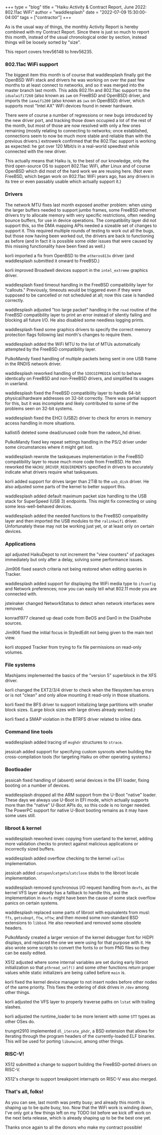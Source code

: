 +++
type = "blog"
title = "Haiku Activity & Contract Report, June 2022: 802.11ac WiFi"
author = "waddlesplash"
date = "2022-07-09 15:30:00-04:00"
tags = ["contractor"]
+++

As is the usual way of things, the monthly Activity Report is hereby combined with my Contract Report. Since there is just so much to report this month, instead of the usual chronological order by section, instead things will be loosely sorted by "size".

This report covers hrev56148 to hrev56235.

<!--more-->

### 802.11ac WiFi support

The biggest item this month is of course that waddlesplash finally got the OpenBSD WiFi stack and drivers he was working on over the past few months to at least connect to networks, and so it was merged into the master branch last month. This adds 802.11n and 802.11ac support to the `idualwifi7260` (also known as `iwm` on FreeBSD and OpenBSD) driver, and imports the `iaxwifi200` (also known as `iwx` on OpenBSD) driver, which supports most "Intel AX" WiFi devices found in newer hardware.

There were of course a number of regressions or new bugs introduced by the new driver port, and tracking those down occupied a lot of the rest of the month, but most of those are now resolved with only a few ones remaining (mostly relating to connecting to networks; once established, connections seem to now be much more stable and reliable than with the previous drivers.) extrowerk confirmed that the 802.11ac support is working as expected: he got over 120 Mbit/s in a real-world speedtest while connected with the new driver.

This actually means that Haiku is, to the best of our knowledge, only the third open-source OS to support 802.11ac WiFi, after Linux and of course OpenBSD which did most of the hard work we are reusing here. (Not even FreeBSD, which began work on 802.11ac WiFi years ago, has any drivers in its tree or even passably usable which actually support it.)

### Drivers

The network MTU fixes last month exposed another problem: when using the larger buffers needed to support jumbo frames, some FreeBSD ethernet drivers try to allocate memory with very specific restrictions, often needing bounce buffers, for use in device operations. The compatibility layer did not support this, so the DMA mapping APIs needed a sizeable set of changes to support it. This required multiple rounds of testing to work out all the bugs, but those now having been worked out, the drivers are back to functioning as before (and in fact it is possible some older issues that were caused by this missing functionality have been fixed as well.)

korli imported a fix from OpenBSD to the `atheros813x` driver (and waddlesplash submitted it onward to FreeBSD.)

korli improved Broadwell devices support in the `intel_extreme` graphics driver.

waddlesplash fixed timeout handling in the FreeBSD compatibility layer for "callouts." Previously, timeouts would be triggered even if they were supposed to be cancelled or not scheduled at all; now this case is handled correctly.

waddlesplash adjusted "too large packet" handling in the `read` routine of the FreeBSD compatibility layer to print an error instead of silently failing and blocking all future I/O. He also disabled some needless logging prints.

waddlesplash fixed some graphics drivers to specify the correct memory protection flags following last month's changes to require them.

waddlesplash added the WiFi MTU to the list of MTUs automatically attempted by the FreeBSD compatibility layer.

PulkoMandy fixed handling of multiple packets being sent in one USB frame in the RNDIS network driver.

waddlesplash reworked handling of the `SIOCGIFMEDIA` ioctl to behave identically on FreeBSD and non-FreeBSD drivers, and simplified its usages in userland.

waddlesplash fixed the FreeBSD compatibility layer to handle 64-bit physical/hardware addresses on 32-bit correctly. There was partial support for this, but it was incomplete and likely contributed to some of the problems seen on 32-bit systems.

waddlesplash fixed the EHCI (USB2) driver to check for errors in memory access handling in more situations.

kallisti5 deleted some dead/unused code from the radeon_hd driver.

PulkoMandy fixed key repeat settings handling in the PS/2 driver under some circumstances where it might get lost.

waddlesplash rewrote the taskqueues implementation in the FreeBSD compatibility layer to reuse much more code from FreeBSD. He then reworked the `HAIKU_DRIVER_REQUIREMENTS` specified in drivers to accurately indicate what drivers require what taskqueues.

korli added support for drives larger than 2TiB to the `usb_disk` driver. He also adjusted some parts of the kernel to better support this.

waddlesplash added default maximum packet size handling to the USB stack for SuperSpeed (USB 3) endpoints. This might fix connecting or using some less-well-behaved devices.

waddlesplash added the needed functions to the FreeBSD compatibility layer and then imported the USB modules to the `ralinkwifi` driver. Unfortunately these may not be working just yet, or at least only on certain devices.

### Applications

apl adjusted HaikuDepot to not increment the "view counters" of packages immediately but only after a delay, solving some performance issues.

Jim906 fixed search criteria not being restored when editing queries in Tracker.

waddlesplash added support for displaying the WiFi media type to `ifconfig` and Network preferences; now you can easily tell what 802.11 mode you are connected with.

jsteinaker changed NetworkStatus to detect when network interfaces were removed.

konrad1977 cleaned up dead code from BeOS and Dan0 in the DiskProbe sources.

Jim906 fixed the initial focus in StyledEdit not being given to the main text view.

korli stopped Tracker from trying to fix file permissions on read-only volumes.

### File systems

Mashijams implemented the basics of the "version 5" superblock in the XFS driver.

korli changed the EXT2/3/4 driver to check when the filesystem has errors or is not "clean" and only allow mounting it read-only in those situations.

korli fixed the BFS driver to support initializing large partitions with smaller block sizes. (Large block sizes with large drives already worked.)

korli fixed a SMAP violation in the BTRFS driver related to inline data.

### Command line tools

waddlesplash added tracing of `msghdr` structures to `strace`.

jessicah added support for specifying custom sysroots when building the cross-compilation tools (for targeting Haiku on other operating systems.)

### Bootloader

jessicah fixed handling of (absent) serial devices in the EFI loader, fixing booting on a number of devices.

waddlesplash dropped all the ARM support from the U-Boot "native" loader. These days we always use U-Boot in EFI mode, which actually supports more than the "native" U-Boot APIs do, so this code is no longer needed. The PowerPC support for native U-Boot booting remains as it may have some uses still.

### libroot & kernel

waddlesplash reworked iovec copying from userland to the kernel, adding more validation checks to protect against malicious applications or incorrectly sized buffers.

waddlesplash added overflow checking to the kernel `calloc` implementation.

jessicah added `catopen`/`catgets`/`catclose` stubs to the libroot locale implementation.

waddlesplash removed synchronous I/O request handling from `devfs`, as the kernel VFS layer already has a fallback to handle this, and the implementation in `devfs` might have been the cause of some stack overflow panics on certain systems.

waddlesplash replaced some parts of libroot with equivalents from musl: `ffs`, `getsubopt`, `ftw`, `nftw`; and then moved some non-standard BSD extensions to `libbsd`. He also reworked and removed some obsolete headers.

PulkoMandy created a larger version of the kernel debugger font for HiDPI displays, and replaced the one we were using for that purpose with it. He also wrote some scripts to convert the fonts to or from PNG files so they can be easily edited.

X512 adjusted where some internal variables are set during early libroot initialization so that `pthread_self()` and some other functions return proper values while static initializers are being called before `main` is.

korli fixed the kernel device manager to not insert nodes before other nodes of the same priority. This fixes the ordering of disk drives in `/dev` among other things.

korli adjusted the VFS layer to properly traverse paths on `lstat` with trailing slashes.

korli adjusted the runtime_loader to be more lenient with some `STT` types as other OSes do.

trungnt2910 implemented `dl_iterate_phdr`, a BSD extension that allows for iterating through the program headers of the currently-loaded ELF binaries. This will be used for porting `libunwind`, among other things.

### RISC-V!

X512 submitted a change to support building the FreeBSD-ported drivers on RISC-V.

X512's change to support breakpoint interrupts on RISC-V was also merged.

### That's all, folks!

As you can see, last month was pretty busy; and already this month is shaping up to be quite busy, too. Now that the WiFi work is winding down, I've only got a few things left on my TODO list before we kick off work on the next beta release, which is already shaping up to be the best one yet.

Thanks once again to all the donors who make my contract possible!
